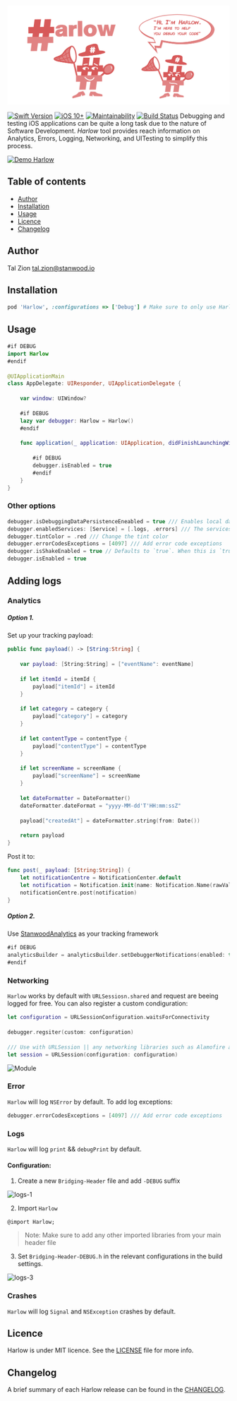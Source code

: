 
![banner](assets/banner.png)

[![Swift Version](https://img.shields.io/badge/Swift-5.x-orange.svg)]()
[![iOS 10+](https://img.shields.io/badge/iOS-10+-EB7943.svg)]() [![Maintainability](https://api.codeclimate.com/v1/badges/1a2096a936f5ea9548ac/maintainability)](https://codeclimate.com/github/stanwood/Harlow/maintainability)
[![Build Status](https://travis-ci.org/stanwood/Harlow.svg?branch=master)](https://travis-ci.org/stanwood/Harlow)
Debugging and testing iOS applications can be quite a long task due to the nature of Software Development. _Harlow_ tool provides reach information on Analytics, Errors, Logging, Networking, and UITesting to simplify this process.

[![Demo Harlow](https://j.gifs.com/Q0ZWr9.gif)]()

## Table of contents

- [Author](#author)
- [Installation](#installation)
- [Usage](#usage)
- [Licence](#licence)
- [Changelog](#changelog)


## Author

Tal Zion tal.zion@stanwood.io

## Installation

```ruby
pod 'Harlow', :configurations => ['Debug'] # Make sure to only use Harlow for development only.
```

## Usage

```swift
#if DEBUG
import Harlow
#endif

@UIApplicationMain
class AppDelegate: UIResponder, UIApplicationDelegate {

    var window: UIWindow?

    #if DEBUG
    lazy var debugger: Harlow = Harlow()
    #endif

    func application(_ application: UIApplication, didFinishLaunchingWithOptions launchOptions: [UIApplicationLaunchOptionsKey: Any]?) -> Bool {

        #if DEBUG
        debugger.isEnabled = true
        #endif
    }
}
```

### Other options

```swift
debugger.isDebuggingDataPersistenceEneabled = true /// Enables local data persistance
debugger.enabledServices: [Service] = [.logs, .errors] /// The services you would like to enable. Default is se to `allCases`
debugger.tintColor = .red /// Change the tint color
debugger.errorCodesExceptions = [4097] /// Add error code exceptions
debugger.isShakeEnabled = true // Defaults to `true`. When this is `true`, shaking the device will enable/disable the Debugger
debugger.isEnabled = true
```

## Adding logs

### Analytics

##### Option 1.

Set up your tracking payload:

```swift
public func payload() -> [String:String] {

    var payload: [String:String] = ["eventName": eventName]

    if let itemId = itemId {
        payload["itemId"] = itemId
    }

    if let category = category {
        payload["category"] = category
    }

    if let contentType = contentType {
        payload["contentType"] = contentType
    }

    if let screenName = screenName {
        payload["screenName"] = screenName
    }

    let dateFormatter = DateFormatter()
    dateFormatter.dateFormat = "yyyy-MM-dd'T'HH:mm:ssZ"

    payload["createdAt"] = dateFormatter.string(from: Date())

    return payload
}
```

Post it to:

```swift
func post(_ payload: [String:String]) {
    let notificationCentre = NotificationCenter.default
    let notification = Notification.init(name: Notification.Name(rawValue: "io.stanwood.debugger.didReceiveAnalyticsItem"), object: nil, userInfo: payload)
    notificationCentre.post(notification)
}
```

##### Option 2.

Use [StanwoodAnalytics](https://github.com/stanwood/Stanwood_Analytics_iOS) as your tracking framework

```swift
#if DEBUG
analyticsBuilder = analyticsBuilder.setDebuggerNotifications(enabled: true)
#endif
```

### Networking

`Harlow` works by default with `URLSessiosn.shared` and request are beeing logged for free. You can also register a custom condiguration: 

```swift
let configuration = URLSessionConfiguration.waitsForConnectivity

debugger.regsiter(custom: configuration)

/// Use with URLSession || any networking libraries such as Alamofire and Moya
let session = URLSession(configuration: configuration)
```

<img src="Media/stanwood_debugger_networking.gif" alt="Module" width="300">

### Error

`Harlow` will log `NSError` by default.  To add log exceptions:

```swift
debugger.errorCodesExceptions = [4097] /// Add error code exceptions
```

### Logs

`Harlow` will log `print` && `debugPrint` by default.

#### Configuration:

1. Create a new `Bridging-Header` file and add `-DEBUG` suffix

![logs-1](Media/logs-1.png)

2. Import `Harlow`

```objc
@import Harlow;
```

>Note: Make sure to add any other imported libraries from your main header file

3. Set `Bridging-Header-DEBUG.h` in the relevant configurations in the build settings.

![logs-3](Media/logs-3.png)

### Crashes

`Harlow` will log `Signal` and `NSException` crashes by default.

## Licence

Harlow is under MIT licence. See the [LICENSE](https://github.com/stanwood/Harlow/blob/master/LICENSE.md) file for more info.

## Changelog

A brief summary of each Harlow release can be found in the [CHANGELOG](https://github.com/stanwood/Harlow/blob/master/CHANGELOG.md).

